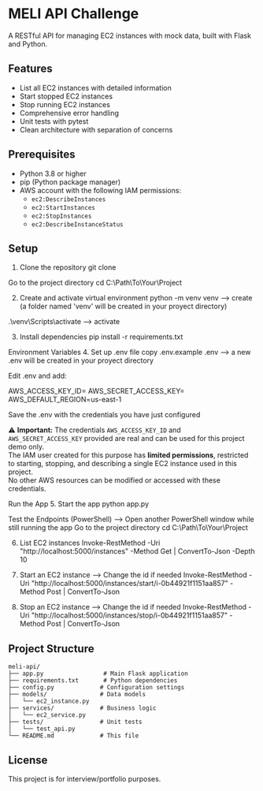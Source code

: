 # MELI API Challenge

A RESTful API for managing EC2 instances with mock data, built with Flask and Python.

## Features

- List all EC2 instances with detailed information
- Start stopped EC2 instances
- Stop running EC2 instances
- Comprehensive error handling
- Unit tests with pytest
- Clean architecture with separation of concerns

## Prerequisites

- Python 3.8 or higher
- pip (Python package manager)
- AWS account with the following IAM permissions:
  - `ec2:DescribeInstances`
  - `ec2:StartInstances`
  - `ec2:StopInstances`
  - `ec2:DescribeInstanceStatus`

## Setup

1. Clone the repository
git clone <your-repo-url>

Go to the project directory
cd C:\Path\To\Your\Project

2. Create and activate virtual environment
python -m venv venv --> create (a folder named 'venv' will be created in your proyect directory)

.\venv\Scripts\activate --> activate

3. Install dependencies
pip install -r requirements.txt


Environment Variables
4. Set up .env file
copy .env.example .env --> a new .env will be created in your proyect directory

Edit .env and add:

AWS_ACCESS_KEY_ID=<ACCESSKEYID>
AWS_SECRET_ACCESS_KEY=<SECRETACCESSKEY>
AWS_DEFAULT_REGION=us-east-1

Save the .env with the credentials you have just configured

⚠ **Important:** The credentials `AWS_ACCESS_KEY_ID` and `AWS_SECRET_ACCESS_KEY` provided are real and can be used for this project demo only.  
The IAM user created for this purpose has **limited permissions**, restricted to starting, stopping, and describing a single EC2 instance used in this project.  
No other AWS resources can be modified or accessed with these credentials.


Run the App
5. Start the app
python app.py

Test the Endpoints (PowerShell) --> Open another PowerShell window while still running the app
Go to the project directory
cd C:\Path\To\Your\Project

6. List EC2 instances
Invoke-RestMethod -Uri "http://localhost:5000/instances" -Method Get | ConvertTo-Json -Depth 10

7. Start an EC2 instance --> Change the id if needed
Invoke-RestMethod -Uri "http://localhost:5000/instances/start/i-0b44921f1151aa857" -Method Post | ConvertTo-Json

9. Stop an EC2 instance --> Change the id if needed
Invoke-RestMethod -Uri "http://localhost:5000/instances/stop/i-0b44921f1151aa857" -Method Post | ConvertTo-Json

## Project Structure

```
meli-api/
├── app.py                 # Main Flask application
├── requirements.txt       # Python dependencies
├── config.py             # Configuration settings
├── models/               # Data models
│   └── ec2_instance.py
├── services/             # Business logic
│   └── ec2_service.py
├── tests/                # Unit tests
│   └── test_api.py
└── README.md             # This file
```

## License

This project is for interview/portfolio purposes.
